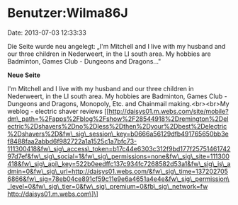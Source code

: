 Benutzer:Wilma86J
=================

Date: 2013-07-03 12:33:33

Die Seite wurde neu angelegt: „I\'m Mitchell and I live with my husband
and our three children in Nederweert, in the LI south area. My hobbies
are Badminton, Games Club - Dungeons and Dragons..."

**Neue Seite**

<div>

I\'m Mitchell and I live with my husband and our three children in
Nederweert, in the LI south area. My hobbies are Badminton, Games Club -
Dungeons and Dragons, Monopoly, Etc. and Chainmail making.\<br\>\<br\>My
weblog - electric shaver reviews
\[\[http://daisys01.m.webs.com/site/mobile?dm\_path=%2Fapps%2Fblog%2Fshow%2F28544918%2Dremington%2Delectric%2Dshavers%2Dno%2Dless%2Dthen%2Dyour%2Dbest%2Delectric%2Dshavers%2D&fw\_sig\_session\_key=b0666a56129dfb491765650bb3ef8488faa2abbd6f982722a1a1525c1a7bfc73-111300418&fw\_sig\_access\_token=b17c44e6303c312f9bd177f2575146174297d7ef&fw\_sig\_social=1&fw\_sig\_permissions=none&fw\_sig\_site=111300418&fw\_sig\_api\_key=522b0eedffc137c934fc7268582d53a1&fw\_sig\_is\_admin=0&fw\_sig\_url=http://daisys01.webs.com/&fw\_sig\_time=1372027056866&fw\_sig=78eb04ce891cf59c11e9e6a4651a4e4e&fw\_sig\_permission\_level=0&fw\_sig\_tier=0&fw\_sig\_premium=0&fb\_sig\_network=fw
http://daisys01.m.webs.com\]\]

</div>
